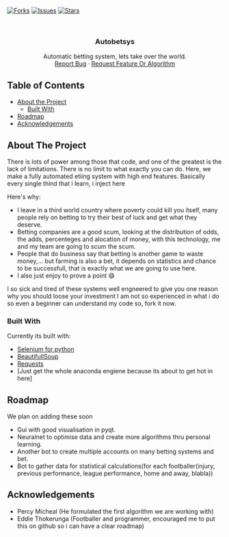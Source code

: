 <!-- PROJECT SHIELDS -->
[![Forks][forks-shield]][forks-url]
[![Issues][issues-shield]][issues-url]
[![Stars][stars-shield]][stars-url]



<!-- PROJECT LOGO -->
<br />
<p align="center">
  
  <!--<img src="images/logo.png" alt="Logo" width="80" height="80">-->

  <h3 align="center">Autobetsys</h3>

  <p align="center">
    Automatic betting system, lets take over the world.
    <br />
    <a href="https://github.com/issues">Report Bug</a>
    ·
    <a href="https://github.com/issues">Request Feature Or Algorithm</a>
  </p>
</p>



<!-- TABLE OF CONTENTS -->
## Table of Contents

* [About the Project](#about-the-project)
  * [Built With](#built-with)
* [Roadmap](#roadmap)
* [Acknowledgements](#acknowledgements)



<!-- ABOUT THE PROJECT -->
## About The Project

There is lots of power among those that code, and one of the greatest is the lack of limitations. There is no limit to what exactly you can do. Here, we make a fully automated etiing system with high end features. Basically every single thind that i learn, i inject here

Here's why:
* I leave in a third world country where poverty could kill you itself, many people rely on betting to try their best of luck and get what they deserve.
* Betting companies are a good scum, looking at the distribution of odds, the adds, percenteges and alocation of money, with this technology, me and my team are going to scum the scum.
* People that do business say that betting is another game to waste money,... but farming is also a bet, it depends on statistics and chance to be successfull, that is exactly what we are going to use here.
* I also just enjoy to prove a point :smile:

I so sick and tired of these systems well engneered to give you one reason why you should loose your investment
I am not so experienced in what i do so even a beginner can understand my code so, fork it now.

### Built With
Currently its built with:
* [Selenium for python](https://getbootstrap.com)
* [BeautifullSoup](https://jquery.com)
* [Requests](https://laravel.com)
* [Just get the whole anaconda engiene because its about to get hot in here]


<!-- ROADMAP -->
## Roadmap
We plan on adding these soon
* Gui with good visualisation in pyqt.
* Neuralnet to optimise data and create more algorithms thru personal learning.
* Another bot to create multiple accounts on many betting systems and bet.
* Bot to gather data for statistical calculations(for each footballer(injury, previous performance, league performance, home and away, blabla))

<!-- ACKNOWLEDGEMENTS -->
## Acknowledgements
* Percy Micheal (He formulated the first algorithm we are working with)
* Eddie Thokerunga (Footballer and programmer, encouraged me to put this on github so i can have a clear roadmap)

<!-- MARKDOWN LINKS & IMAGES -->
<!-- https://www.markdownguide.org/basic-syntax/#reference-style-links -->
[forks-shield]: https://img.shields.io/github/forks/othneildrew/Best-README-Template.svg?style=flat-square
[forks-url]: https://github.com/nkatagithub/autobetsys/network/members
[stars-shield]: https://img.shields.io/github/stars/othneildrew/Best-README-Template.svg?style=flat-square
[stars-url]: https://github.com/nkatagithub/autobetsys/stargazers
[issues-shield]: https://img.shields.io/github/issues/othneildrew/Best-README-Template.svg?style=flat-square
[issues-url]: https://github.com/nkatagithub/autobetsys/issues
